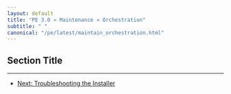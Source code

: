 ```yaml
---
layout: default
title: "PE 3.0 » Maintenance » Orchestration"
subtitle: " "
canonical: "/pe/latest/maintain_orchestration.html"
---
```


Section Title
-----



* * *

- [Next: Troubleshooting the Installer](./trouble_install.html)
